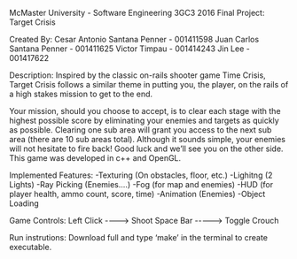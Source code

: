 McMaster University - Software Engineering 3GC3 2016 Final Project: Target Crisis

Created By: Cesar Antonio Santana Penner - 001411598 Juan Carlos Santana Penner - 001411625 Victor Timpau - 001414243 Jin Lee - 001417622

Description: Inspired by the classic on-rails shooter game Time Crisis, Target Crisis follows a similar theme in putting you, the player, on the rails of a high stakes mission to get to the end.

Your mission, should you choose to accept, is to clear each stage with the highest possible score by eliminating your enemies and targets as quickly as possible. Clearing one sub area will grant you access to the next sub area (there are 10 sub areas total). Although it sounds simple, your enemies will not hesitate to fire back! Good luck and we’ll see you on the other side. This game was developed in c++ and OpenGL.

Implemented Features: -Texturing (On obstacles, floor, etc.) -Lighitng (2 Lights) -Ray Picking (Enemies....) -Fog (for map and enemies) -HUD (for player health, ammo count, score, time) -Animation (Enemies) -Object Loading

Game Controls: Left Click ----> Shoot Space Bar -----> Toggle Crouch

Run instrutions: Download full and type ‘make’ in the terminal to create executable.